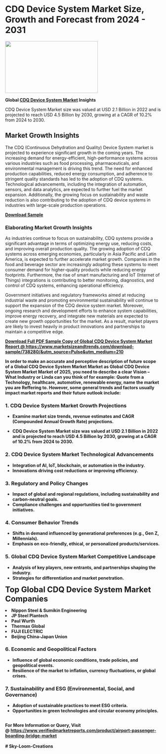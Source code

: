 <H1>CDQ Device System Market Size, Growth and Forecast from 2024 - 2031</H1><img class="aligncenter size-medium wp-image-584254" src="https://thirdeyenews.in/wp-content/uploads/2024/09/Global-Market-Research-300x168.jpeg" alt="" width="300" height="168" /><p><strong>Global&nbsp;<a href="https://www.marketsizeandtrends.com/download-sample/738280/&amp;utm_source=Pulse&amp;utm_medium=210">CDQ Device System Market</a> Insights</strong></p><p>CDQ Device System Market size was valued at USD 2.1 Billion in 2022 and is projected to reach USD 4.5 Billion by 2030, growing at a CAGR of 10.2% from 2024 to 2030.</p><p><h2>Market Growth Insights</h2> <p>The CDQ (Continuous Dehydration and Quality) Device System market is projected to experience significant growth in the coming years. The increasing demand for energy-efficient, high-performance systems across various industries such as food processing, pharmaceuticals, and environmental management is driving this trend. The need for enhanced production capabilities, reduced energy consumption, and adherence to stringent quality standards has led to the adoption of CDQ systems. Technological advancements, including the integration of automation, sensors, and data analytics, are expected to further fuel the market expansion. Additionally, the growing focus on sustainability and waste reduction is also contributing to the adoption of CDQ device systems in industries with large-scale production operations.</p> <p><strong><a href="#">Download Sample</a></strong></p> <h3>Elaborating Market Growth Insights</h3> <p>As industries continue to focus on sustainability, CDQ systems provide a significant advantage in terms of optimizing energy use, reducing costs, and improving overall production quality. The growing adoption of CDQ systems across emerging economies, particularly in Asia Pacific and Latin America, is expected to further accelerate market growth. Companies in the food and beverage sector are increasingly adopting these systems to meet consumer demand for higher-quality products while reducing energy footprints. Furthermore, the rise of smart manufacturing and IoT (Internet of Things) integrations is contributing to better monitoring, diagnostics, and control of CDQ systems, enhancing operational efficiency.</p> <p>Government initiatives and regulatory frameworks aimed at reducing industrial waste and promoting environmental sustainability will continue to support the expansion of the CDQ device system market. Moreover, ongoing research and development efforts to enhance system capabilities, improve energy recovery, and integrate new materials are expected to create new growth opportunities for the market. As a result, market players are likely to invest heavily in product innovations and partnerships to maintain a competitive edge.</p> <p><strong><a href="#"></p><p><span class=""><strong>Download Full PDF Sample Copy of Global CDQ Device System Market Report</strong> @ <a href="https://www.marketsizeandtrends.com/download-sample/738280/&amp;utm_source=Pulse&amp;utm_medium=210" target="_blank">https://www.marketsizeandtrends.com/download-sample/738280/&amp;utm_source=Pulse&amp;utm_medium=210</a></span></p><p>In order to make an accurate and perceptive description of future scope of a Global&nbsp;CDQ Device System Market Market as Global&nbsp;CDQ Device System Market Market of 2025, you need to describe a clear Vision &ndash; What Industry or Linda can you think of for example: Quote from a Technology, healthcare, automotive, renewable energy, name the market you are Reffering to. However, some general trends and factors usually impact market reports and their future outlook include:</p><h3>1.&nbsp;<strong>CDQ Device System Market Growth Projections</strong></h3><ul><li>Examine market size trends, revenue estimates and CAGR (Compounded Annual Growth Rate) projections.</li><li><p>CDQ Device System Market size was valued at USD 2.1 Billion in 2022 and is projected to reach USD 4.5 Billion by 2030, growing at a CAGR of 10.2% from 2024 to 2030.</p></li></ul><h3>2.&nbsp;<strong>CDQ Device System Market Technological Advancements</strong></h3><ul><li>Integration of AI, IoT, blockchain, or automation in the industry.</li><li>Innovations driving cost reductions or improving efficiency.</li></ul><h3>3.&nbsp;<strong>Regulatory and Policy Changes</strong></h3><ul><li>Impact of global and regional regulations, including sustainability and carbon-neutral goals.</li><li>Compliance challenges and opportunities tied to government initiatives.</li></ul><h3>4.&nbsp;<strong>Consumer Behavior Trends</strong></h3><ul><li>Shifts in demand influenced by generational preferences (e.g., Gen Z, Millennials).</li><li>Emphasis on eco-friendly, ethical, or personalized products/services.</li></ul><h3>5.&nbsp;<strong>Global CDQ Device System Market Competitive Landscape</strong></h3><ul><li>Analysis of key players, new entrants, and partnerships shaping the industry.</li><li>Strategies for differentiation and market penetration.</li></ul><p data-pm-slice="1 1 []"><span style="color: inherit; font-family: inherit; font-size: 25px;">Top Global CDQ Device System Market Companies</span></p><div class="" data-test-id=""><p><li>Nippon Steel & Sumikin Engineering</li><li> JP Steel Plantech</li><li> Paul Wurth</li><li> Thermax Global</li><li> FUJI ELECTRIC</li><li> Beijing China-Japan Union</li></p></div><h3>6.&nbsp;<strong>Economic and Geopolitical Factors</strong></h3><ul><li>Influence of global economic conditions, trade policies, and geopolitical events.</li><li>Resilience of the market to inflation, currency fluctuations, or global crises.</li></ul><h3>7.&nbsp;<strong>Sustainability and ESG (Environmental, Social, and Governance)</strong></h3><ul><li>Adoption of sustainable practices to meet ESG criteria.</li><li>Opportunities in green technologies and circular economy principles.</li></ul><h2><strong style="font-size: 14px;">For More Information or Query, Visit @&nbsp;</strong><a style="background-color: #ffffff; font-size: 14px;" href="https://www.marketsizeandtrends.com/report/cdq-device-system-market/" target="_blank">https://www.verifiedmarketreports.com/product/airport-passenger-boarding-bridge-market</a></h2># Sky-Loom-Creations
